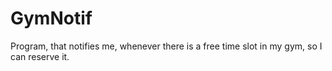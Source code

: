# GymNotif
Program, that notifies me, whenever there is a free time slot in my gym, so I can reserve it.